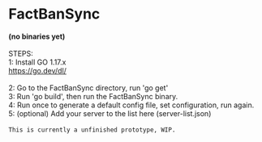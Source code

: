 # FactBanSync
**(no binaries yet)**<br>
<br>
STEPS:<br>
1: Install GO 1.17.x<br>
https://go.dev/dl/<br>
<br>
2: Go to the FactBanSync directory, run 'go get'<br>
3: Run 'go build', then run the FactBanSync binary.<br>
4: Run once to generate a default config file, set configuration, run again.<br>
5: (optional) Add your server to the list here (server-list.json)<br>
<br>
`This is currently a unfinished prototype, WIP.`<br>

